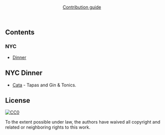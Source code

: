 <p align="center">
	<a href="contributing.md">Contribution guide</a>&nbsp;&nbsp;&nbsp;
</p>

<br>

## Contents

### NYC

- [Dinner](#nyc-dinner)


## NYC Dinner

- [Cata](http://catarestaurant.com/) - Tapas and Gin & Tonics.


## License

[![CC0](http://mirrors.creativecommons.org/presskit/buttons/88x31/svg/cc-zero.svg)](https://creativecommons.org/publicdomain/zero/1.0/)

To the extent possible under law, the authors have waived all copyright and related or neighboring rights to this work.
